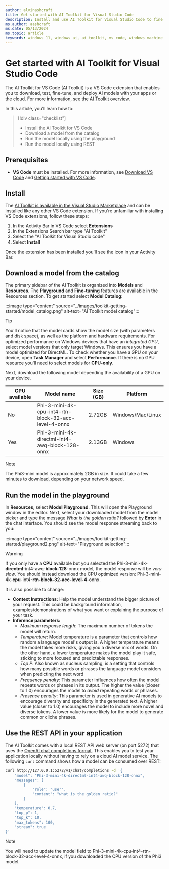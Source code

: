 ```yaml
---
author: alvinashcraft
title: Get started with AI Toolkit for Visual Studio Code
description: Install and use AI Toolkit for Visual Studio Code to fine tune and deploy AI models on Windows and WSL.
ms.author: aashcraft
ms.date: 05/13/2024
ms.topic: article
keywords: windows 11, windows ai, ai toolkit, vs code, windows machine learning
---
```


# Get started with AI Toolkit for Visual Studio Code

The AI Toolkit for VS Code (AI Toolkit) is a VS Code extension that enables you to download, test, fine-tune, and deploy AI models with your apps or the cloud. For more information, see the [AI Toolkit overview](index.md).

In this article, you'll learn how to:

> [!div class="checklist"]
> - Install the AI Toolkit for VS Code
> - Download a model from the catalog
> - Run the model locally using the playground
> - Run the model locally using REST

## Prerequisites

- **VS Code** must be installed. For more information, see [Download VS Code](https://code.visualstudio.com/download) and [Getting started with VS Code](https://code.visualstudio.com/docs/introvideos/basics).

## Install

The [AI Toolkit is available in the Visual Studio Marketplace](https://marketplace.visualstudio.com/items?itemName=ms-windows-ai-studio.windows-ai-studio) and can be installed like any other VS Code extension. If you're unfamiliar with installing VS Code extensions, follow these steps:

1. In the Activity Bar in VS Code select **Extensions**
1. In the Extensions Search bar type "AI Toolkit"
1. Select the "AI Toolkit for Visual Studio code"
1. Select **Install**

Once the extension has been installed you'll see the icon in your Activity Bar.

## Download a model from the catalog

The primary sidebar of the AI Toolkit is organized into **Models** and **Resources**. The **Playground** and **Fine-tuning** features are available in the Resources section. To get started select **Model Catalog**:

:::image type="content" source="../images/toolkit-getting-started/model_catalog.png" alt-text="AI Toolkit model catalog":::

> [!TIP]
> You'll notice that the model cards show the model size (with parameters and disk space), as well as the platform and hardware requirements. For optimized performance on Windows devices that have an *integrated GPU*, select model versions that only target Windows. This ensures you have a model optimized for DirectML. To check whether you have a GPU on your device, open **Task Manager** and select **Performance**. If there is no GPU resource you'll need to select models for **CPU-only**.

Next, download the following model depending the availability of a GPU on your device.

| GPU available | Model name | Size (GB) | Platform |
|---------|---------|--------|--------|
| No    |    Phi-3-mini-4k-cpu-int4-rtn-block-32-acc-level-4-onnx     | 2.72GB | Windows/Mac/Linux |
| Yes   |    Phi-3-mini-4k-directml-int4-awq-block-128-onnx     | 2.13GB | Windows |

> [!NOTE]
> The Phi3-mini model is approximately 2GB in size. It could take a few minutes to download, depending on your network speed.

## Run the model in the playground

In **Resources**, select **Model Playground**. This will open the Playground window in the editor. Next, select your downloaded model from the model picker and type the message *What is the golden ratio?* followed by **Enter** in the chat interface. You should see the model response streaming back to you:

:::image type="content" source="../images/toolkit-getting-started/playground2.png" alt-text="Playground selection":::

> [!WARNING]
> If you only have a **CPU** available but you selected the Phi-3-mini-4k-**directml**-int4-awq-**block-128**-onnx model, the model response will be *very slow*. You should instead download the CPU optimized version: Phi-3-mini-4k-**cpu**-int4-**rtn-block-32-acc-level-4**-onnx.

It is also possible to change:

- **Context Instructions:** Help the model understand the bigger picture of your request. This could be background information, examples/demonstrations of what you want or explaining the purpose of your task.
- **Inference parameters:**
  - *Maximum response length*: The maximum number of tokens the model will return.
  - *Temperature*: Model temperature is a parameter that controls how random a language model's output is. A higher temperature means the model takes more risks, giving you a diverse mix of words. On the other hand, a lower temperature makes the model play it safe, sticking to more focused and predictable responses.
  - *Top P*: Also known as nucleus sampling, is a setting that controls how many possible words or phrases the language model considers when predicting the next word
  - *Frequency penalty*: This parameter influences how often the model repeats words or phrases in its output. The higher the value (closer to 1.0) encourages the model to *avoid* repeating words or phrases.
  - *Presence penalty*: This parameter is used in generative AI models to encourage diversity and specificity in the generated text. A higher value (closer to 1.0) encourages the model to include more novel and diverse tokens. A lower value is more likely for the model to generate common or cliche phrases.

## Use the REST API in your application

The AI Toolkit comes with a local REST API web server (on port 5272) that uses the [OpenAI chat completions format](https://platform.openai.com/docs/api-reference/chat/create). This enables you to test your application locally without having to rely on a cloud AI model service. The following `curl` command shows how a model can be consumed over REST:

```bash
curl http://127.0.0.1:5272/v1/chat/completions -d '{
    "model": "Phi-3-mini-4k-directml-int4-awq-block-128-onnx",
    "messages": [
        {
            "role": "user",
            "content": "what is the golden ratio?"
        }
    ],
    "temperature": 0.7,
    "top_p": 1,
    "top_k": 10,
    "max_tokens": 100,
    "stream": true
}'
```

> [!NOTE]
> You will need to update the model field to Phi-3-mini-4k-cpu-int4-rtn-block-32-acc-level-4-onnx, if you downloaded the CPU version of the Phi3 model.

